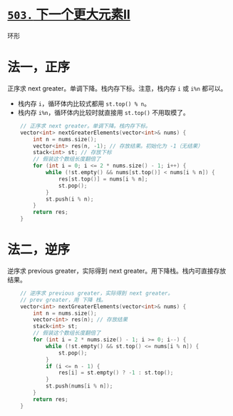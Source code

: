 # [`503.` 下一个更大元素II](https://leetcode.cn/problems/next-greater-element-ii/)

环形

# 法一，正序

正序求 next greater。单调下降。栈内存下标。注意，栈内存 `i` 或 `i%n` 都可以。
- 栈内存 `i`，循环体内比较式都用 `st.top() % n`。
- 栈内存 `i%n`，循环体内比较时就直接用 `st.top()` 不用取模了。

```cpp
    // 正序求 next greater。单调下降。栈内存下标。
    vector<int> nextGreaterElements(vector<int>& nums) {
        int n = nums.size();
        vector<int> res(n, -1); // 存放结果。初始化为 -1（无结果）
        stack<int> st; // 存放下标
        // 假装这个数组长度翻倍了
        for (int i = 0; i <= 2 * nums.size() - 1; i++) {
            while (!st.empty() && nums[st.top()] < nums[i % n]) {
                res[st.top()] = nums[i % n];
                st.pop();
            }
            st.push(i % n);
        }
        return res;
    }
```

# 法二，逆序

逆序求 previous greater，实际得到 next greater。用下降栈。栈内可直接存放结果。

```cpp
    // 逆序求 previous greater，实际得到 next greater。
    // prev greater，用 下降 栈。
    vector<int> nextGreaterElements(vector<int>& nums) {
        int n = nums.size();
        vector<int> res(n); // 存放结果
        stack<int> st;
        // 假装这个数组长度翻倍了
        for (int i = 2 * nums.size() - 1; i >= 0; i--) {
            while (!st.empty() && st.top() <= nums[i % n]) {
                st.pop();
            }
            if (i <= n - 1) {
                res[i] = st.empty() ? -1 : st.top();
            }
            st.push(nums[i % n]);
        }
        return res;
    }
```